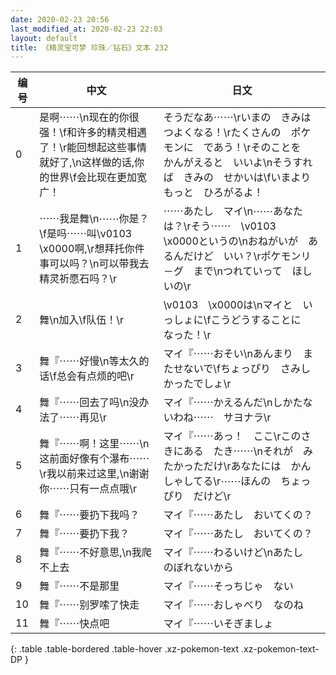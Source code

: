 ```yaml
---
date: 2020-02-23 20:56
last_modified_at: 2020-02-23 22:03
layout: default
title: 《精灵宝可梦 珍珠／钻石》文本 232
---
```

| 编号 | 中文 | 日文 |
| ---- | ---- | ---- |
| 0 | 是啊⋯⋯\n现在的你很强！\f和许多的精灵相遇了！\r能回想起这些事情就好了,\n这样做的话,你的世界\f会比现在更加宽广！ | そうだなあ⋯⋯\rいまの　きみは　つよくなる！\rたくさんの　ポケモンに　であう！\rそのことを　かんがえると　いいよ\nそうすれば　きみの　せかいは\fいまより　もっと　ひろがるよ！ |
| 1 | ⋯⋯我是舞\n⋯⋯你是？\f是吗⋯⋯叫\v0103　\x0000啊,\r想拜托你件事可以吗？\n可以带我去精灵祈愿石吗？\r | ⋯⋯あたし　マイ\n⋯⋯あなたは？\rそう⋯⋯　\v0103　\x0000というの\nおねがいが　あるんだけど　いい？\rポケモンリ－グ　まで\nつれていって　ほしいの\r |
| 2 | 舞\n加入\f队伍！\r | \v0103　\x0000は\nマイと　いっしょに\fこうどうすることに　なった！\r |
| 3 | 舞『⋯⋯好慢\n等太久的话\f总会有点烦的吧\r | マイ『⋯⋯おそい\nあんまり　またせないで\fちょっぴり　さみしかったでしょ\r |
| 4 | 舞『⋯⋯回去了吗\n没办法了⋯⋯再见\r | マイ『⋯⋯かえるんだ\nしかたないわね⋯⋯　サヨナラ\r |
| 5 | 舞『⋯⋯啊！这里⋯⋯\n这前面好像有个瀑布⋯⋯\r我以前来过这里,\n谢谢你⋯⋯只有一点点哦\r | マイ『⋯⋯あっ！　ここ\rこのさきにある　たき⋯⋯\nそれが　みたかっただけ\rあなたには　かんしゃしてる\r⋯⋯ほんの　ちょっぴり　だけど\r |
| 6 | 舞『⋯⋯要扔下我吗？ | マイ『⋯⋯あたし　おいてくの？ |
| 7 | 舞『⋯⋯要扔下我？ | マイ『⋯⋯あたし　おいてくの？ |
| 8 | 舞『⋯⋯不好意思,\n我爬不上去 | マイ『⋯⋯わるいけど\nあたし　のぼれないから |
| 9 | 舞『⋯⋯不是那里 | マイ『⋯⋯そっちじゃ　ない |
| 10 | 舞『⋯⋯别罗嗦了快走 | マイ『⋯⋯おしゃべり　なのね |
| 11 | 舞『⋯⋯快点吧 | マイ『⋯⋯いそぎましょ |
{: .table .table-bordered .table-hover .xz-pokemon-text .xz-pokemon-text-DP }